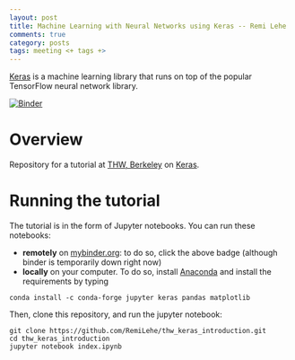 ```yaml
---
layout: post
title: Machine Learning with Neural Networks using Keras -- Remi Lehe
comments: true
category: posts
tags: meeting <+ tags +>
---
```


[Keras](http://keras.io) is a machine learning library that runs on top of the popular TensorFlow neural network library.

[![Binder](http://mybinder.org/badge.svg)](http://mybinder.org:/repo/remilehe/thw_keras_introduction) 

# Overview

Repository for a tutorial at [THW, Berkeley](http://www.thehackerwithin.org/berkeley/) on [Keras](http://keras.io/).

# Running the tutorial

The tutorial is in the form of Jupyter notebooks. You can run these notebooks:

- **remotely** on [mybinder.org](http://mybinder.org/): to do so, click the above badge (although binder is temporarily down right now)
- **locally** on your computer. To do so, install [Anaconda](https://www.continuum.io/downloads) and install the requirements by typing

```
conda install -c conda-forge jupyter keras pandas matplotlib
```

Then, clone this repository, and run the jupyter notebook:

```
git clone https://github.com/RemiLehe/thw_keras_introduction.git
cd thw_keras_introduction
jupyter notebook index.ipynb
```
